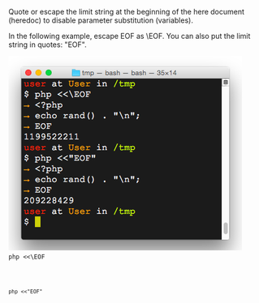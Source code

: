 <p>Quote or escape the limit string at the beginning of the here document (heredoc) to disable parameter substitution (variables).</p>

<p>In the following example, escape EOF as \EOF. You can also put the limit string in quotes: "EOF".</p>

<img alt="" src="/img/uploads/2015-07/bash-run-php-script.png" />

<code name="sh">
php <<\EOF
<?php
echo rand() . "\n";
EOF
</code>

<code name="sh">
php <<"EOF"
<?php
echo rand() . "\n";
EOF
</code>
